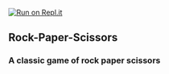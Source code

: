 [![Run on Repl.it](https://repl.it/badge/github/NehalRamYendluri/Pokemon-Sword-and-Shield)](https://repl.it/github/NehalRamYendluri/Rock-Paper-Scissors)
## Rock-Paper-Scissors
### A classic game of rock paper scissors
